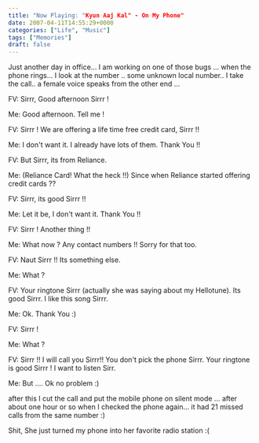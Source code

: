 ```yaml
---
title: "Now Playing: "Kyun Aaj Kal" - On My Phone"
date: 2007-04-11T14:55:29+0000
categories: ["Life", "Music"]
tags: ["Memories"]
draft: false
---
```


Just another day in office... I am working on one of those bugs ... when the phone rings... I look at the number .. some unknown local number.. I take the call.. a female voice speaks from the other end ...

FV: Sirrr, Good afternoon Sirrr !

Me: Good afternoon. Tell me !

FV: Sirrr ! We are offering a life time free credit card, Sirrr !!

Me: I don't want it. I already have lots of them. Thank You !!

FV: But Sirrr, its from Reliance.

Me: (Reliance Card! What the heck !!) Since when Reliance started offering credit cards ??

FV: Sirrr, its good Sirrr !!

Me: Let it be, I don't want it. Thank You !!

FV: Sirrr ! Another thing !!

Me: What now ? Any contact numbers !! Sorry for that too.

FV: Naut Sirrr !! Its something else.

Me: What ?

FV: Your ringtone Sirrr (actually she was saying about my Hellotune). Its good Sirrr. I like this song Sirrr.

Me: Ok. Thank You :)

FV: Sirrr !

Me: What ?

FV: Sirrr !! I will call you Sirrr!! You don't pick the phone Sirrr. Your ringtone is good Sirrr ! I want to listen Sirr.

Me: But ....  Ok no problem :)

after this I cut the call and put the mobile phone on silent mode ... after about  one hour or so when I checked the phone again... it  had 21 missed calls from the same number :)

Shit, She just turned my phone into her favorite radio station :(